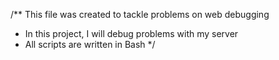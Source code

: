 /** This file was created to tackle problems on web debugging
 *  In this project, I will debug problems with my server
 *  All scripts are written in Bash
 */
